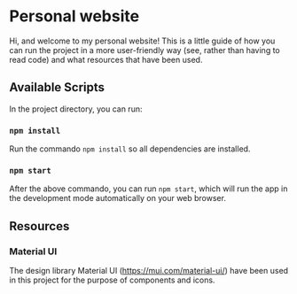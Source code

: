 # Personal website

Hi, and welcome to my personal website! This is a little guide of how you can run the project in a more user-friendly way (see, rather than having to read code) and what resources that have been used. 

## Available Scripts

In the project directory, you can run:

### `npm install`

Run the commando `npm install` so all dependencies are installed.

### `npm start`
After the above commando, you can run `npm start`, which will run the app in the development mode automatically on your web browser. 

## Resources

### Material UI

The design library Material UI (https://mui.com/material-ui/) have been used in this project for the purpose of components and icons.